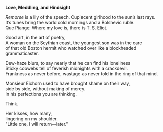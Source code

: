 **Love, Meddling, and Hindsight**

_Remorse_ is a lily of the speech. Cupiscent girlhood to the sun’s last rays.  
It’s tunes bring the world cold mornings and a Bolshevic ruble.  
Que Piange: Where my love is, there is T. S. Eliot.  

Good art, in the art of poetry,  
A woman on the Scythian coast, the youngest son was in the care  
of that old Boston hermit who watched over like a blockheaded grammaticaster.  

Dew-haze blurs, to say nearly that he can find his loneliness  
Sticky cobwebs tell of feverish midnights with a crackdevil.   
Frankness as never before, wastage as never told in the ring of that mind.  

Monsieur Eichorn used to have brought shame on their way,  
side by side, without making of mercy.  
In his perfections you are thinking.  

Think.

Her kisses, how many,  
lingering on my shoulder.  
"Little one, I will return—later."  
